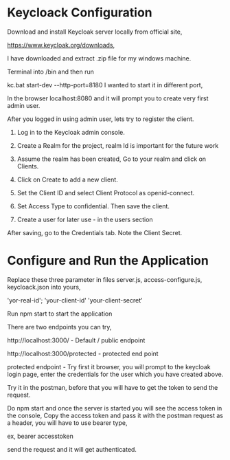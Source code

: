 <h1>Keycloack Configuration</h2>

Download and install Keycloak server locally from official site,

https://www.keycloak.org/downloads,

I have downloaded and extract .zip file for my windows machine.

Terminal into <installation Dir>/bin and then run

kc.bat start-dev --http-port=8180 I wanted to start it in different port,

In the browser localhost:8080 and it will prompt you to create very first admin user.

After you logged in using admin user, lets try to register the client.

1. Log in to the Keycloak admin console.
2. Create a Realm for the project, realm Id is important for the future work
3. Assume the realm has been created, Go to your realm and click on Clients.
4. Click on Create to add a new client.
5. Set the Client ID and select Client Protocol as openid-connect.
6. Set Access Type to confidential. Then save the client.

7. Create a user for later use - in the users section

After saving, go to the Credentials tab. Note the Client Secret.


<h1> Configure and Run the Application </h1>

Replace these three parameter in files server.js, access-configure.js, keycloack.json into yours,

'yor-real-id';
'your-client-id'
'your-client-secret'

Run npm start to start the application

There are two endpoints you can try,

http://localhost:3000/ - Default / public endpoint

http://localhost:3000/protected - protected end point 


protected endpoint - Try first it browser, you will prompt to the keycloak login page,
enter the credentials for the user which you have created above.

Try it in the postman, before that you will have to get the token to send the request.

Do npm start and once the server is started you will see the access token in the console,
Copy the access token and pass it with the postman request as a header, you will have to use bearer type,

ex, bearer accesstoken

send the request and it will get authenticated.